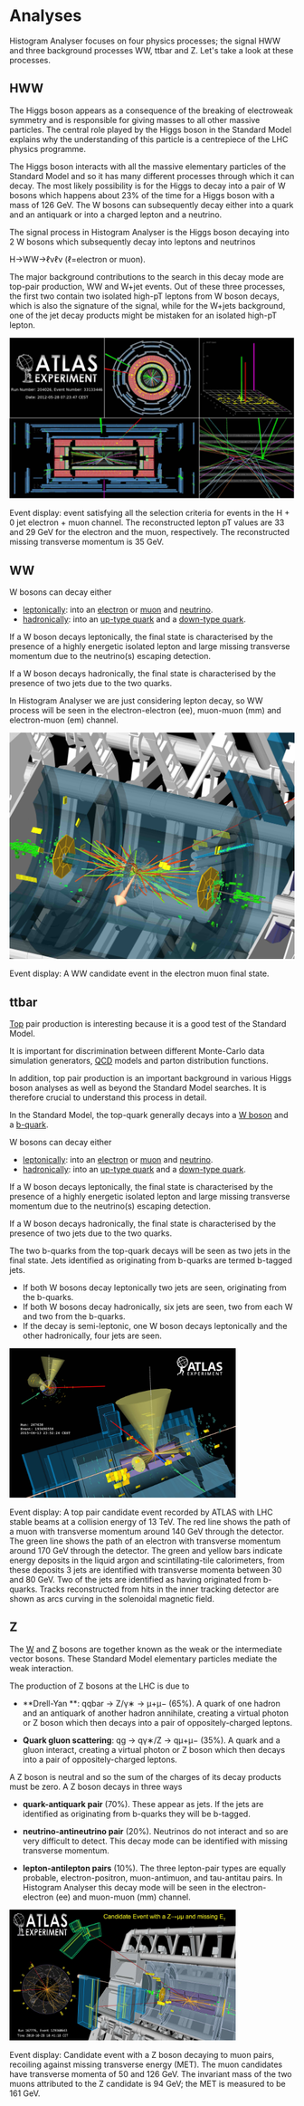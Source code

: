 # Analyses

Histogram Analyser focuses on four physics processes; the signal HWW and three background processes WW, ttbar and Z.  Let's take a look at these processes. 

## HWW

The Higgs boson appears as a consequence of the breaking of electroweak symmetry and is responsible
for giving masses to all other massive particles. The central role played by the Higgs boson in the Standard Model 
explains why the understanding of this particle is a centrepiece of the LHC physics programme.

The Higgs boson interacts with all the massive elementary particles of the Standard Model and so it has many different processes through which it can decay.
The most likely possibility is for the Higgs to decay into a pair of W bosons 
which happens about 23% of the time for a Higgs boson with a mass of 126 GeV.
The W bosons can subsequently decay either into a quark and an antiquark or into a charged lepton and a neutrino.

The signal process in Histogram Analyser is the Higgs boson decaying into 2 W bosons which subsequently decay into leptons and neutrinos

H→WW→ℓνℓν (ℓ=electron or muon).

The major background contributions to the search in this decay mode are top-pair production, WW and W+jet events. Out of these
three processes, the first two contain two isolated high-pT leptons from W boson decays, which is also the signature of the signal, while for the
W+jets background, one of the jet decay products might be
mistaken for an isolated high-pT lepton. 

![](EventDisplays/HWW.jpg)

Event display: event satisfying all the selection criteria for events in the H + 0 jet electron + muon channel. The reconstructed lepton pT values are 33 and 29 GeV for the electron and the muon, respectively. The reconstructed missing transverse momentum is 35 GeV.

## WW

W bosons can decay either
* [leptonically](https://en.wikipedia.org/wiki/Lepton): into an [electron](https://en.wikipedia.org/wiki/Electron) or [muon](https://en.wikipedia.org/wiki/Muon) and [neutrino](https://en.wikipedia.org/wiki/Neutrino). 
* [hadronically](https://en.wikipedia.org/wiki/Hadron): into an [up-type quark](https://en.wikipedia.org/wiki/Quark) and a [down-type quark](https://en.wikipedia.org/wiki/Quark).

If a W boson decays leptonically, the final state is characterised by the presence of a highly energetic isolated lepton and large missing transverse momentum due to the neutrino(s) escaping detection. 

If a W boson decays hadronically, the final state is characterised by the presence of two jets due to the two quarks.

In Histogram Analyser we are just considering lepton decay, so WW process will be seen in the electron-electron (ee), muon-muon (mm) and electron-muon (em) channel.

![](EventDisplays/WW.jpg)

Event display: A WW candidate event in the electron muon final state.

## ttbar

[Top](https://en.wikipedia.org/wiki/Top_quark) pair production is interesting because it is a good test of the Standard Model.

It is important for discrimination between different Monte-Carlo data simulation generators,  [QCD](https://en.wikipedia.org/wiki/Quantum_chromodynamics) models and parton distribution functions.

In addition, top pair production is an important background in various Higgs boson analyses as well as beyond the Standard Model searches.  It is therefore crucial to understand this process in detail. 

In the Standard Model, the top-quark generally decays into a [W boson](https://en.wikipedia.org/wiki/W_and_Z_bosons) and a 
[b-quark](https://en.wikipedia.org/wiki/Bottom_quark).

W bosons can decay either
* [leptonically](https://en.wikipedia.org/wiki/Lepton): into an [electron](https://en.wikipedia.org/wiki/Electron) or [muon](https://en.wikipedia.org/wiki/Muon) and [neutrino](https://en.wikipedia.org/wiki/Neutrino). 
* [hadronically](https://en.wikipedia.org/wiki/Hadron): into an [up-type quark](https://en.wikipedia.org/wiki/Quark) and a [down-type quark](https://en.wikipedia.org/wiki/Quark).

If a W boson decays leptonically, the final state is characterised by the presence of a highly energetic isolated lepton and large missing transverse momentum due to the neutrino(s) escaping detection. 

If a W boson decays hadronically, the final state is characterised by the presence of two jets due to the two quarks.

The two b-quarks from the top-quark decays will be seen as two jets in the final state.  Jets identified as originating from b-quarks are termed b-tagged jets.   

* If both W bosons decay leptonically two jets are seen, originating from the b-quarks.
* If both W bosons decay hadronically, six jets are seen, two from each W and two from the b-quarks.
* If the decay is semi-leptonic, one W boson decays leptonically and the other hadronically, four jets are seen.


<img src="./EventDisplays/run267638_evt193690558.jpg" width="400" />

Event display: A top pair candidate event recorded by ATLAS with LHC stable beams at a collision energy of 13 TeV. The red line shows the path of a muon with transverse momentum around 140 GeV through the detector. The green line shows the path of an electron with transverse momentum around 170 GeV through the detector. The green and yellow bars indicate energy deposits in the liquid argon and scintillating-tile calorimeters, from these deposits 3 jets are identified with transverse momenta between 30 and 80 GeV. Two of the jets are identified as having originated from b-quarks. Tracks reconstructed from hits in the inner tracking detector are shown as arcs curving in the solenoidal magnetic field. 

## Z

The [W](http://home.cern/about/physics/w-boson-sunshine-and-stardust) and [Z](http://home.cern/about/physics/z-boson) bosons are together known as the weak or the intermediate vector bosons. These Standard Model elementary particles mediate the weak interaction.  

The production of Z bosons at the LHC is due to

* **Drell-Yan **: qqbar → Z/γ∗ → μ+μ− (65%).  A quark of one hadron and an antiquark of another hadron annihilate, creating a virtual photon or Z boson which then decays into a pair of oppositely-charged leptons. 


* **Quark gluon scattering**: qg → qγ∗/Z → qμ+μ− (35%). A quark and a gluon interact, creating a virtual photon or Z boson which then decays into a pair of oppositely-charged leptons. 

A Z boson is neutral and so the sum of the charges of its decay products must be zero.  A Z boson decays in three ways

* **quark-antiquark pair** (70%). These appear as jets.  If the jets are identified as originating from b-quarks they will be b-tagged.


* **neutrino-antineutrino pair** (20%).  Neutrinos do not interact and so are very difficult to detect.  This decay mode can be identified with missing transverse momentum.


* **lepton-antilepton pairs** (10%).  The three lepton-pair types are equally probable, electron-positron, muon-antimuon, and tau-antitau pairs.  In Histogram Analyser this decay mode will be seen in the electron-electron (ee) and muon-muon (mm) channel.


<img src="./EventDisplays/atlas2010_ZmumuMet-candidate_run167776_evt129360643.jpg" width="400" />

Event display: Candidate event with a Z boson decaying to muon pairs, recoiling against missing transverse energy (MET). The muon candidates have transverse momenta of 50 and 126 GeV.
The invariant mass of the two muons attributed to the Z candidate is 94 GeV; the MET is measured to be 161 GeV. 

